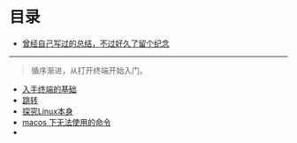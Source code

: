 # 目录
- [曾经自己写过的总结，不过好久了留个纪念](./oldSummary.md)
---
> 循序渐进，从打开终端开始入门。
- [入手终端的基础](./basic.md)
- [跳转](./jump.md)
- [探究Linux本身](./linux-itself.md)
- [macos 下无法使用的命令](./basicOnlyLinux.md)
- [](./)
